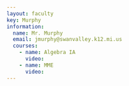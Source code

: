 ```yaml
---
layout: faculty
key: Murphy
information:
  name: Mr. Murphy
  email: jmurphy@swanvalley.k12.mi.us
  courses:
    - name: Algebra IA
      video:
    - name: MME
      video:
---
```

